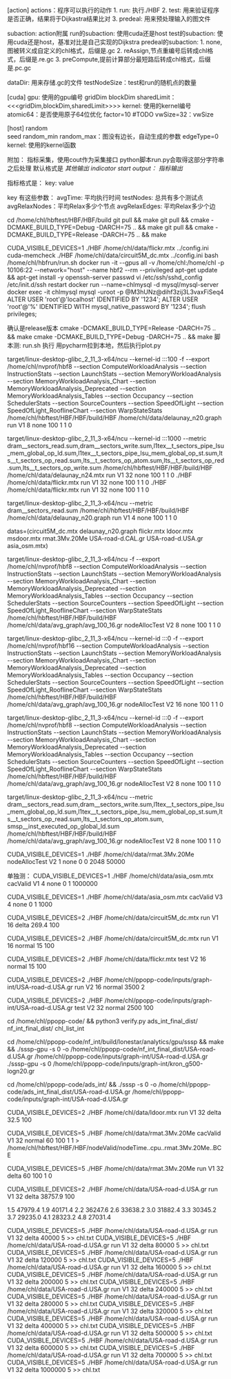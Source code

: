 [action]
actions：程序可以执行的动作
    1. run: 执行./HBF
    2. test: 用来验证程序是否正确，结果将于Dijkastra结果比对
    3. predeal: 用来预处理输入的图文件

subaction: action附属
    run的subaction:
        使用cuda还是host
    test的subaction:
        使用cuda还是host，基准对比是自己实现的Dijkstra
    predeal的subaction:
        1. none,图被转义成自定义的chl格式，后缀是.gc
        2. reAssign,节点重编号后转成chl格式，后缀是.re.gc
        3. preCompute,提前计算部分最短路后转成chl格式，后缀是.pc.gc
        
dataDir: 用来存储.gc的文件
testNodeSize：test和run的随机点的数量

[cuda]
gpu: 使用的gpu编号
gridDim
blockDim
sharedLimit：<<<gridDim,blockDim,sharedLimit>>>>
kernel: 使用的kernel编号
atomic64：是否使用原子64位优化
factor=10 #TODO
vwSize=32：vwSize

[host]
random  
seed
random_min
random_max：图没有边长，自动生成的参数
edgeType=0
kernel: 使用的kernel函数

附加：
指标采集，使用cout作为采集接口
python脚本run.py会取得这部分字符串之后处理
默认格式是
*其他输出*
*indicator start output：*
*指标输出*

指标格式是：
key: value

key 有这些参数：
avgTime: 平均执行时间
testNodes: 总共有多个测试点
avgRelaxNodes：平均Relax多少个节点
avgRelaxEdges: 平均Relax多少个边

cd /home/chl/hbftest/HBF/HBF/build
git pull && make
git pull && cmake -DCMAKE_BUILD_TYPE=Debug -DARCH=75 .. && make
git pull && cmake -DCMAKE_BUILD_TYPE=Release -DARCH=75 .. && make

CUDA_VISIBLE_DEVICES=1 ./HBF /home/chl/data/flickr.mtx ../config.ini
cuda-memcheck ./HBF /home/chl/data/circuit5M_dc.mtx ../config.ini
bash /home/chl/hbfrun/run.sh
docker run -it --gpus all -v /home/chl:/home/chl -p 10106:22 --network="host" --name hbf2 --rm --privileged 
apt-get update && apt-get install -y openssh-server
passwd
vi /etc/ssh/sshd_config
/etc/init.d/ssh restart
docker run --name=chlmysql -d mysql/mysql-server
docker exec -it chlmysql mysql -uroot -p 
@M3hUNz@dihf3zij3L3vaxFiSeq4 
ALTER USER 'root'@'localhost' IDENTIFIED BY '1234';
ALTER USER 'root'@'%' IDENTIFIED WITH mysql_native_password BY '1234';
flush privileges;

确认是release版本
cmake -DCMAKE_BUILD_TYPE=Release -DARCH=75 .. && make
cmake -DCMAKE_BUILD_TYPE=Debug -DARCH=75 .. && make
脚本测:
run.sh 执行
用pycharm拉到本地，然后执行plot.py

target/linux-desktop-glibc_2_11_3-x64/ncu --kernel-id :::100 -f --export /home/chl/nvprof/hbf8 --section ComputeWorkloadAnalysis --section InstructionStats --section LaunchStats --section MemoryWorkloadAnalysis --section MemoryWorkloadAnalysis_Chart --section MemoryWorkloadAnalysis_Deprecated --section MemoryWorkloadAnalysis_Tables --section Occupancy --section SchedulerStats --section SourceCounters --section SpeedOfLight --section SpeedOfLight_RooflineChart --section WarpStateStats /home/chl/hbftest/HBF/HBF/build/HBF /home/chl/data/delaunay_n20.graph run V1 8 none 100 1 1 0

target/linux-desktop-glibc_2_11_3-x64/ncu --kernel-id :::1000 --metric dram__sectors_read.sum,dram__sectors_write.sum,l1tex__t_sectors_pipe_lsu_mem_global_op_ld.sum,l1tex__t_sectors_pipe_lsu_mem_global_op_st.sum,lts__t_sectors_op_read.sum,lts__t_sectors_op_atom.sum,lts__t_sectors_op_red.sum,lts__t_sectors_op_write.sum /home/chl/hbftest/HBF/HBF/build/HBF /home/chl/data/delaunay_n24.mtx run V1 32 none 100 1 1 0
./HBF /home/chl/data/flickr.mtx run V1 32 none 100 1 1 0
./HBF /home/chl/data/flickr.mtx run V1 32 none 100 1 1 0

target/linux-desktop-glibc_2_11_3-x64/ncu --metric dram__sectors_read.sum /home/chl/hbftest/HBF/HBF/build/HBF /home/chl/data/delaunay_n20.graph run V1 4 none 100 1 1 0

datas=(circuit5M_dc.mtx delaunay_n20.graph flickr.mtx ldoor.mtx msdoor.mtx rmat.3Mv.20Me USA-road-d.CAL.gr USA-road-d.USA.gr asia_osm.mtx)

target/linux-desktop-glibc_2_11_3-x64/ncu -f --export /home/chl/nvprof/hbf8 --section ComputeWorkloadAnalysis --section InstructionStats --section LaunchStats --section MemoryWorkloadAnalysis --section MemoryWorkloadAnalysis_Chart --section MemoryWorkloadAnalysis_Deprecated --section MemoryWorkloadAnalysis_Tables --section Occupancy --section SchedulerStats --section SourceCounters --section SpeedOfLight --section SpeedOfLight_RooflineChart --section WarpStateStats /home/chl/hbftest/HBF/HBF/build/HBF /home/chl/data/avg_graph/avg_100_16.gr  nodeAllocTest V2 8 none 100 1 1 0

target/linux-desktop-glibc_2_11_3-x64/ncu --kernel-id :::0 -f --export /home/chl/nvprof/hbf16 --section ComputeWorkloadAnalysis --section InstructionStats --section LaunchStats --section MemoryWorkloadAnalysis --section MemoryWorkloadAnalysis_Chart --section MemoryWorkloadAnalysis_Deprecated --section MemoryWorkloadAnalysis_Tables --section Occupancy --section SchedulerStats --section SourceCounters --section SpeedOfLight --section SpeedOfLight_RooflineChart --section WarpStateStats /home/chl/hbftest/HBF/HBF/build/HBF /home/chl/data/avg_graph/avg_100_16.gr nodeAllocTest V2 16 none 100 1 1 0

target/linux-desktop-glibc_2_11_3-x64/ncu --kernel-id :::0 -f --export /home/chl/nvprof/hbf8 --section ComputeWorkloadAnalysis --section InstructionStats --section LaunchStats --section MemoryWorkloadAnalysis --section MemoryWorkloadAnalysis_Chart --section MemoryWorkloadAnalysis_Deprecated --section MemoryWorkloadAnalysis_Tables --section Occupancy --section SchedulerStats --section SourceCounters --section SpeedOfLight --section SpeedOfLight_RooflineChart --section WarpStateStats /home/chl/hbftest/HBF/HBF/build/HBF /home/chl/data/avg_graph/avg_100_16.gr nodeAllocTest V2 8 none 100 1 1 0

target/linux-desktop-glibc_2_11_3-x64/ncu --metric dram__sectors_read.sum,dram__sectors_write.sum,l1tex__t_sectors_pipe_lsu_mem_global_op_ld.sum,l1tex__t_sectors_pipe_lsu_mem_global_op_st.sum,lts__t_sectors_op_read.sum,lts__t_sectors_op_atom.sum,	smsp__inst_executed_op_global_ld.sum /home/chl/hbftest/HBF/HBF/build/HBF /home/chl/data/avg_graph/avg_100_16.gr nodeAllocTest V2 8 none 100 1 1 0

CUDA_VISIBLE_DEVICES=1 ./HBF /home/chl/data/rmat.3Mv.20Me nodeAllocTest V2 1 none 0 0 2048 50000

单独测：
CUDA_VISIBLE_DEVICES=1 ./HBF /home/chl/data/asia_osm.mtx cacValid V1 4 none 0 1 1000000

CUDA_VISIBLE_DEVICES=1 ./HBF /home/chl/data/asia_osm.mtx cacValid V3 4 none 0 1 1000

CUDA_VISIBLE_DEVICES=2 ./HBF /home/chl/data/circuit5M_dc.mtx run V1 16 delta 269.4 100

CUDA_VISIBLE_DEVICES=2 ./HBF /home/chl/data/circuit5M_dc.mtx run V1 16 normal 15 100

CUDA_VISIBLE_DEVICES=2 ./HBF /home/chl/data/flickr.mtx test V2 16 normal 15 100

CUDA_VISIBLE_DEVICES=2 ./HBF /home/chl/ppopp-code/inputs/graph-int/USA-road-d.USA.gr run V2 16 normal 3500 2

CUDA_VISIBLE_DEVICES=2 ./HBF /home/chl/ppopp-code/inputs/graph-int/USA-road-d.USA.gr test V2 32 normal 2500 100

cd /home/chl/ppopp-code/ &&
python3 verify.py ads_int_final_dist/ nf_int_final_dist/ chl_list_int

cd /home/chl/ppopp-code/nf_int/build/lonestar/analytics/gpu/sssp && make &&
./sssp-gpu -s 0 -o /home/chl/ppopp-code/nf_int_final_dist/USA-road-d.USA.gr /home/chl/ppopp-code/inputs/graph-int/USA-road-d.USA.gr
./sssp-gpu -s 0 /home/chl/ppopp-code/inputs/graph-int/kron_g500-logn20.gr

cd /home/chl/ppopp-code/ads_int/ &&
./sssp -s 0 -o /home/chl/ppopp-code/ads_int_final_dist/USA-road-d.USA.gr /home/chl/ppopp-code/inputs/graph-int/USA-road-d.USA.gr

CUDA_VISIBLE_DEVICES=2 ./HBF /home/chl/data/ldoor.mtx run V1 32 delta 32.5 100

CUDA_VISIBLE_DEVICES=5 ./HBF /home/chl/data/rmat.3Mv.20Me cacValid V1 32 normal 60 100 1 1 > /home/chl/hbftest/HBF/HBF/nodeValid/nodeTime..cpu..rmat.3Mv.20Me..BCE

CUDA_VISIBLE_DEVICES=5 ./HBF /home/chl/data/rmat.3Mv.20Me run V1 32 delta 60 100 1 0

CUDA_VISIBLE_DEVICES=2 ./HBF /home/chl/data/USA-road-d.USA.gr run V1 32 delta 38757.9 100


1.5 47979.4
1.9 40171.4
2.2 36247.6
2.6 33638.2
3.0 31882.4
3.3 30345.2 
3.7 29235.0 
4.1 28323.2
4.8 27031.4

CUDA_VISIBLE_DEVICES=5 ./HBF /home/chl/data/USA-road-d.USA.gr run V1 32 delta 40000 5 >> chl.txt
CUDA_VISIBLE_DEVICES=5 ./HBF /home/chl/data/USA-road-d.USA.gr run V1 32 delta 80000 5 >> chl.txt
CUDA_VISIBLE_DEVICES=5 ./HBF /home/chl/data/USA-road-d.USA.gr run V1 32 delta 120000 5 >> chl.txt
CUDA_VISIBLE_DEVICES=5 ./HBF /home/chl/data/USA-road-d.USA.gr run V1 32 delta 160000 5 >> chl.txt
CUDA_VISIBLE_DEVICES=5 ./HBF /home/chl/data/USA-road-d.USA.gr run V1 32 delta 200000 5 >> chl.txt
CUDA_VISIBLE_DEVICES=5 ./HBF /home/chl/data/USA-road-d.USA.gr run V1 32 delta 240000 5 >> chl.txt
CUDA_VISIBLE_DEVICES=5 ./HBF /home/chl/data/USA-road-d.USA.gr run V1 32 delta 280000 5 >> chl.txt
CUDA_VISIBLE_DEVICES=5 ./HBF /home/chl/data/USA-road-d.USA.gr run V1 32 delta 320000 5 >> chl.txt
CUDA_VISIBLE_DEVICES=5 ./HBF /home/chl/data/USA-road-d.USA.gr run V1 32 delta 400000 5 >> chl.txt
CUDA_VISIBLE_DEVICES=5 ./HBF /home/chl/data/USA-road-d.USA.gr run V1 32 delta 500000 5 >> chl.txt
CUDA_VISIBLE_DEVICES=5 ./HBF /home/chl/data/USA-road-d.USA.gr run V1 32 delta 600000 5 >> chl.txt
CUDA_VISIBLE_DEVICES=5 ./HBF /home/chl/data/USA-road-d.USA.gr run V1 32 delta 700000 5 >> chl.txt
CUDA_VISIBLE_DEVICES=5 ./HBF /home/chl/data/USA-road-d.USA.gr run V1 32 delta 1000000 5 >> chl.txt